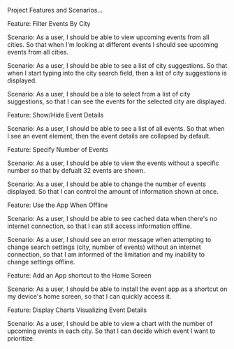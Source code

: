 Project Features and Scenarios…


Feature: Filter Events By City

Scenario: As a user, I should be able to view upcoming events from all cities.
So that when I'm looking at different events I should see upcoming events from all cities.

Scenario: As a user, I should be able to see a list of city suggestions.
So that when I start typing into the city search field, then a list of city suggestions is displayed.

Scenario: As a user, I should be a ble to select from a list of city suggestions,
so that I can see the events for the selected city are displayed.


Feature: Show/Hide Event Details

Scenario: As a user, I should be able to see a list of all events.
So that when I see an event element, then the event details are collapsed by default.


Feature: Specify Number of Events

Scenario: As a user, I should be able to view the events without a specific number
so that by defualt 32 events are shown.

Scenario: As a user, I should be able to change the number of events displayed.
So that I can control the amount of information shown at once.


Feature: Use the App When Offline

Scenario: As a user, I should be able to see cached data when there's no internet connection,
so that I can still access information offline.

Scenario: As a user, I should see an error message when attempting to change search settings (city, number of events) without an internet connection,
so that I am informed of the limitation and my inability to change settings offline.


Feature: Add an App shortcut to the Home Screen

Scenario: As a user, I should be able to install the event app as a shortcut on my device's home screen,
so that I can quickly access it.


Feature: Display Charts Visualizing Event Details

Scenario: As a user, I should be able to view a chart with the number of upcoming events in each city.
So that I can decide which event I want to prioritize.
